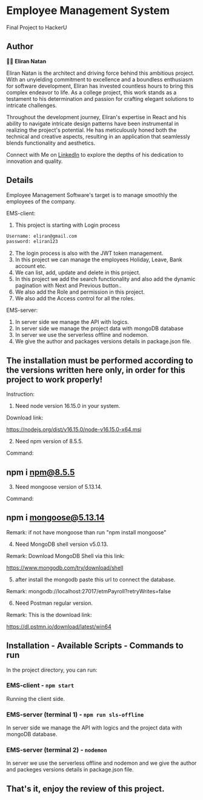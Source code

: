 # Employee Management System

Final Project to HackerU

## Author

👨‍💼 **Eliran Natan**

Eliran Natan is the architect and driving force behind this ambitious project. With an unyielding commitment to excellence and a boundless enthusiasm for software development, Eliran has invested countless hours to bring this complex endeavor to life. As a college project, this work stands as a testament to his determination and passion for crafting elegant solutions to intricate challenges.

Throughout the development journey, Eliran's expertise in React and his ability to navigate intricate design patterns have been instrumental in realizing the project's potential. He has meticulously honed both the technical and creative aspects, resulting in an application that seamlessly blends functionality and aesthetics.

Connect with Me on [LinkedIn](https://www.linkedin.com/in/eliran-natan/) to explore the depths of his dedication to innovation and quality.

## Details

Employee Management Software's target is to manage smoothly the employees of the company.

EMS-client:

1. This project is starting with Login process

```bash
Username: eliran@gmail.com
password: eliran123
```

2. The login process is also with the JWT token management.
3. In this project we can manage the employees Holiday, Leave, Bank account etc.
4. We can list, add, update and delete in this project.
5. In this project we add the search functionality and also add the dynamic pagination with Next and Previous button..
6. We also add the Role and permission in this project.
7. We also add the Access control for all the roles.

EMS-server:

1. In server side we manage the API with logics.
2. In server side we manage the project data with mongoDB database
3. In server we use the serverless offline and nodemon.
4. We give the author and packages versions details in package.json file.

## The installation must be performed according to the versions written here only, in order for this project to work properly!

Instruction:

1. Need node version 16.15.0 in your system.

Download link:

https://nodejs.org/dist/v16.15.0/node-v16.15.0-x64.msi

2. Need npm version of 8.5.5.

Command: 
## npm i npm@8.5.5

3. Need mongoose version of 5.13.14.

Command: 
## npm i mongoose@5.13.14

Remark: if not have mongoose than run "npm install mongoose"

4. Need MongoDB shell version v5.0.13.

Remark: Download MongoDB Shell via this link:

https://www.mongodb.com/try/download/shell

5. after install the mongodb paste this url to connect the database.

Remark: mongodb://localhost:27017/etmPayroll?retryWrites=false

6. Need Postman regular version.

Remark: This is the download link:

https://dl.pstmn.io/download/latest/win64

## Installation - Available Scripts - Commands to run

In the project directory, you can run:

### EMS-client - `npm start`

Running the client side.

### EMS-server (terminal 1) - `npm run sls-offline`

In server side we manage the API with logics and the project data with mongoDB database.

### EMS-server (terminal 2) - `nodemon`

In server we use the serverless offline and nodemon and we give the author and packeges versions details in package.json file.


## That's it, enjoy the review of this project.
